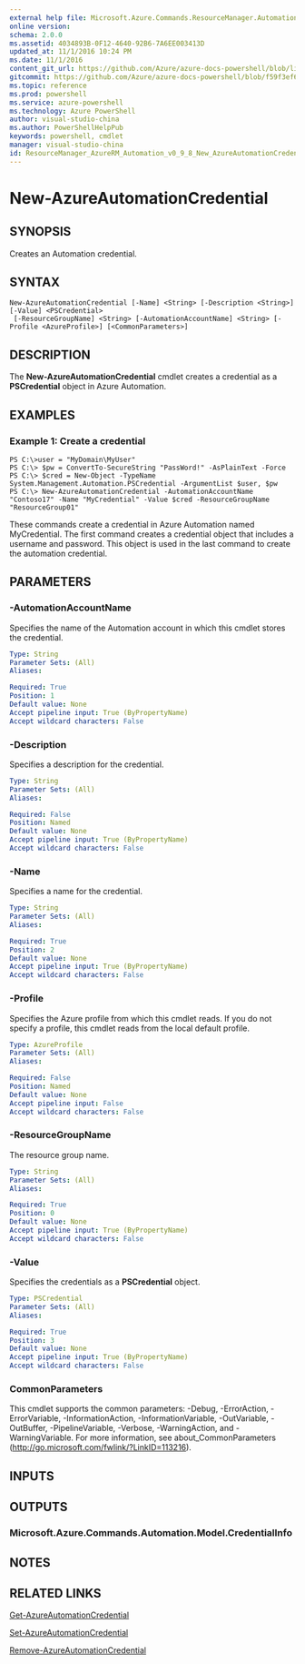 ```yaml
---
external help file: Microsoft.Azure.Commands.ResourceManager.Automation.dll-Help.xml
online version: 
schema: 2.0.0
ms.assetid: 4034893B-0F12-4640-92B6-7A6EE003413D
updated_at: 11/1/2016 10:24 PM
ms.date: 11/1/2016
content_git_url: https://github.com/Azure/azure-docs-powershell/blob/live/azureps-cmdlets-docs/ResourceManager/AzureRM.Automation/v0.9.8/New-AzureAutomationCredential.md
gitcommit: https://github.com/Azure/azure-docs-powershell/blob/f59f3ef60bc592383812213e69fd77ba950759ed/azureps-cmdlets-docs/ResourceManager/AzureRM.Automation/v0.9.8/New-AzureAutomationCredential.md
ms.topic: reference
ms.prod: powershell
ms.service: azure-powershell
ms.technology: Azure PowerShell
author: visual-studio-china
ms.author: PowerShellHelpPub
keywords: powershell, cmdlet
manager: visual-studio-china
id: ResourceManager_AzureRM_Automation_v0_9_8_New_AzureAutomationCredential_md
---
```


# New-AzureAutomationCredential

## SYNOPSIS
Creates an Automation credential.

## SYNTAX

```
New-AzureAutomationCredential [-Name] <String> [-Description <String>] [-Value] <PSCredential>
 [-ResourceGroupName] <String> [-AutomationAccountName] <String> [-Profile <AzureProfile>] [<CommonParameters>]
```

## DESCRIPTION
The **New-AzureAutomationCredential** cmdlet creates a credential as a **PSCredential** object in Azure Automation.

## EXAMPLES

### Example 1: Create a credential
```
PS C:\>user = "MyDomain\MyUser"
PS C:\> $pw = ConvertTo-SecureString "PassWord!" -AsPlainText -Force
PS C:\> $cred = New-Object -TypeName System.Management.Automation.PSCredential -ArgumentList $user, $pw
PS C:\> New-AzureAutomationCredential -AutomationAccountName "Contoso17" -Name "MyCredential" -Value $cred -ResourceGroupName "ResourceGroup01"
```

These commands create a credential in Azure Automation named MyCredential.
The first command creates a credential object that includes a username and password.
This object is used in the last command to create the automation credential.

## PARAMETERS

### -AutomationAccountName
Specifies the name of the Automation account in which this cmdlet stores the credential.

```yaml
Type: String
Parameter Sets: (All)
Aliases: 

Required: True
Position: 1
Default value: None
Accept pipeline input: True (ByPropertyName)
Accept wildcard characters: False
```

### -Description
Specifies a description for the credential.

```yaml
Type: String
Parameter Sets: (All)
Aliases: 

Required: False
Position: Named
Default value: None
Accept pipeline input: True (ByPropertyName)
Accept wildcard characters: False
```

### -Name
Specifies a name for the credential.

```yaml
Type: String
Parameter Sets: (All)
Aliases: 

Required: True
Position: 2
Default value: None
Accept pipeline input: True (ByPropertyName)
Accept wildcard characters: False
```

### -Profile
Specifies the Azure profile from which this cmdlet reads.
If you do not specify a profile, this cmdlet reads from the local default profile.

```yaml
Type: AzureProfile
Parameter Sets: (All)
Aliases: 

Required: False
Position: Named
Default value: None
Accept pipeline input: False
Accept wildcard characters: False
```

### -ResourceGroupName
The resource group name.

```yaml
Type: String
Parameter Sets: (All)
Aliases: 

Required: True
Position: 0
Default value: None
Accept pipeline input: True (ByPropertyName)
Accept wildcard characters: False
```

### -Value
Specifies the credentials as a **PSCredential** object.

```yaml
Type: PSCredential
Parameter Sets: (All)
Aliases: 

Required: True
Position: 3
Default value: None
Accept pipeline input: True (ByPropertyName)
Accept wildcard characters: False
```

### CommonParameters
This cmdlet supports the common parameters: -Debug, -ErrorAction, -ErrorVariable, -InformationAction, -InformationVariable, -OutVariable, -OutBuffer, -PipelineVariable, -Verbose, -WarningAction, and -WarningVariable. For more information, see about_CommonParameters (http://go.microsoft.com/fwlink/?LinkID=113216).

## INPUTS

## OUTPUTS

### Microsoft.Azure.Commands.Automation.Model.CredentialInfo

## NOTES

## RELATED LINKS

[Get-AzureAutomationCredential](xref:ResourceManager/AzureRM.Automation/v0.9.8/Get-AzureAutomationCredential.md)

[Set-AzureAutomationCredential](xref:ResourceManager/AzureRM.Automation/v0.9.8/Set-AzureAutomationCredential.md)

[Remove-AzureAutomationCredential](xref:ResourceManager/AzureRM.Automation/v0.9.8/Remove-AzureAutomationCredential.md)


